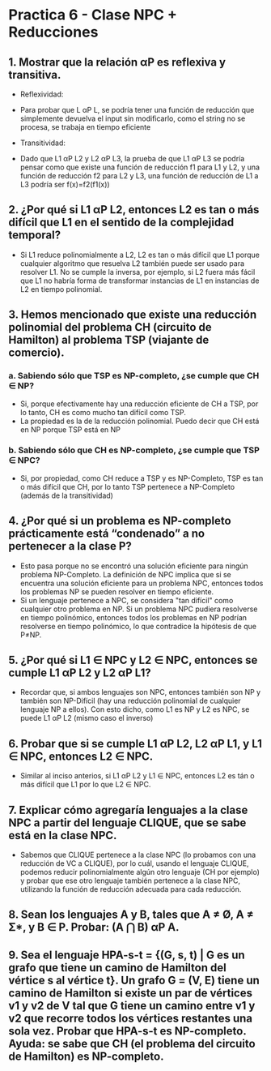 # Practica 6 - Clase NPC + Reducciones

## 1. Mostrar que la relación αP es reflexiva y transitiva.
- Reflexividad:
 + Para probar que L αP L, se podría tener una función de reducción que simplemente devuelva el input sin modificarlo, como el string no se procesa, se trabaja en tiempo eficiente
- Transitividad:
 + Dado que L1 αP L2 y L2 αP L3, la prueba de que L1 αP L3 se podría pensar como que existe una función de reducción f1 para L1 y L2, y una función de reducción f2 para L2 y L3, una función de reducción de L1 a L3 podría ser f(x)=f2(f1(x))
## 2. ¿Por qué si L1 αP L2, entonces L2 es tan o más difícil que L1 en el sentido de la complejidad temporal?
- Si L1 reduce polinomialmente a L2, L2 es tan o más difícil que L1 porque cualquier algoritmo que resuelva L2 también puede ser usado para resolver L1. No se cumple la inversa, por ejemplo, si L2 fuera más fácil que L1 no habría forma de transformar instancias de L1 en instancias de L2 en tiempo polinomial.
## 3. Hemos mencionado que existe una reducción polinomial del problema CH (circuito de Hamilton) al problema TSP (viajante de comercio).
### a. Sabiendo sólo que TSP es NP-completo, ¿se cumple que CH ∈ NP?
- Si, porque efectivamente hay una reducción eficiente de CH a TSP, por lo tanto, CH es como mucho tan difícil como TSP.
- La propiedad es la de la reducción polinomial. Puedo decir que CH está en NP porque TSP está en NP
### b. Sabiendo sólo que CH es NP-completo, ¿se cumple que TSP ∈ NPC?
- Si, por propiedad, como CH reduce a TSP y es NP-Completo, TSP es tan o más difícil que CH, por lo tanto TSP pertenece a NP-Completo (además de la transitividad)
## 4. ¿Por qué si un problema es NP-completo prácticamente está “condenado” a no pertenecer a la clase P?
- Esto pasa porque no se encontró una solución eficiente para ningún problema NP-Completo. La definición de NPC implica que si se encuentra una solución eficiente para un problema NPC, entonces todos los problemas NP se pueden resolver en tiempo eficiente.
- Si un lenguaje pertenece a NPC, se considera "tan difícil" como cualquier otro problema en NP. Si un problema NPC pudiera resolverse en tiempo polinómico, entonces todos los problemas en NP podrían resolverse en tiempo polinómico, lo que contradice la hipótesis de que P≠NP.
## 5. ¿Por qué si L1 ∈ NPC y L2 ∈ NPC, entonces se cumple L1 αP L2 y L2 αP L1?
- Recordar que, si ambos lenguajes son NPC, entonces también son NP y también son NP-Difícil (hay una reducción polinomial de cualquier lenguaje NP a ellos). Con esto dicho, como L1 es NP y L2 es NPC, se puede L1 αP L2 (mismo caso el inverso)
## 6. Probar que si se cumple L1 αP L2, L2 αP L1, y L1 ∈ NPC, entonces L2 ∈ NPC.
- Similar al inciso anterios, si L1 αP L2 y L1 ∈ NPC, entonces L2 es tán o más difícil que L1 por lo que L2 ∈ NPC.
## 7. Explicar cómo agregaría lenguajes a la clase NPC a partir del lenguaje CLIQUE, que se sabe está en la clase NPC.
- Sabemos que CLIQUE pertenece a la clase NPC (lo probamos con una reducción de VC a CLIQUE), por lo cuál, usando el lenguaje CLIQUE, podemos reducir polinomialmente algún otro lenguaje (CH por ejemplo) y probar que ese otro lenguaje también pertenece a la clase NPC, utilizando la función de reducción adecuada para cada reducción.
## 8. Sean los lenguajes A y B, tales que A ≠ Ø, A ≠ Ʃ*, y B ∈ P. Probar: (A ⋂ B) αP A.
## 9. Sea el lenguaje HPA-s-t = {(G, s, t) | G es un grafo que tiene un camino de Hamilton del vértice s al vértice t}. Un grafo G = (V, E) tiene un camino de Hamilton si existe un par de vértices v1 y v2 de V tal que G tiene un camino entre v1 y v2 que recorre todos los vértices restantes una sola vez. Probar que HPA-s-t es NP-completo. Ayuda: se sabe que CH (el problema del circuito de Hamilton) es NP-completo.